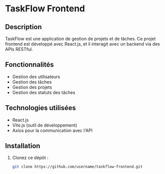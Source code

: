 # TaskFlow Frontend

## Description

TaskFlow est une application de gestion de projets et de tâches. Ce projet frontend est développé avec React.js, et il interagit avec un backend via des APIs RESTful.

## Fonctionnalités

- Gestion des utilisateurs
- Gestion des tâches
- Gestion des projets
- Gestion des statuts des tâches

## Technologies utilisées

- React.js
- Vite.js (outil de développement)
- Axios pour la communication avec l'API

## Installation

1. Clonez ce dépôt :
   ```bash
   git clone https://github.com/username/taskflow-frontend.git
